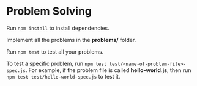 # Problem Solving

Run `npm install` to install dependencies.

Implement all the problems in the __problems/__ folder.

Run `npm test` to test all your problems.

To test a specific problem, run `npm test test/<name-of-problem-file>-spec.js`.
For example, if the problem file is called __hello-world.js__, then run
`npm test test/hello-world-spec.js` to test it.
